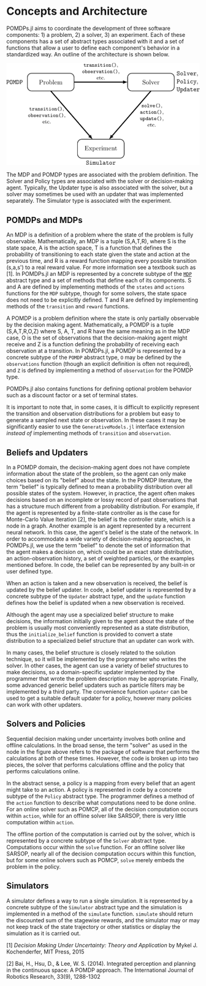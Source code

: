 # Concepts and Architecture

POMDPs.jl aims to coordinate the development of three software components: 1) a problem, 2) a solver, 3) an experiment.
Each of these components has a set of abstract types associated with it and a set of functions that allow a user to define each component's behavior in a standardized way.
An outline of the architecture is shown below.

![concepts](figures/concepts.png)

The MDP and POMDP types are associated with the problem definition.
The Solver and Policy types are associated with the solver or decision-making agent.
Typically, the Updater type is also associated with the solver, but a solver may sometimes be used with an updater that was implemented separately.
The Simulator type is associated with the experiment. 

## POMDPs and MDPs

An MDP is a definition of a problem where the state of the problem is fully observable.
Mathematically, an MDP is a tuple (S,A,T,R), where S is the state space, A is the action space, T is a function that defines the probability of transitioning to each state given the state and action at the previous time, and R is a reward function mapping every possible transition (s,a,s') to a real reward value.
For more information see a textbook such as [1].
In POMDPs.jl an MDP is represented by a concrete subtype of the [`MDP`](@ref) abstract type and a set of methods that define each of its components.
S and A are defined by implementing methods of the `states` and `actions` functions for the `MDP` subtype, though for some solvers, the state space does not need to be explicitly defined.
T and R are defined by implementing methods of the `transition` and `reward` functions. 

A POMDP is a problem definition where the state is only partially observable by the decision making agent.
Mathematically, a POMDP is a tuple (S,A,T,R,O,Z) where S, A, T, and R have the same meaning as in the MDP case, O is the set of observations that the decision-making agent might receive and Z is a function defining the probability of receiving each observation at a transition.
In POMDPs.jl, a POMDP is represented by a concrete subtype of the `POMDP` abstract type, `O` may be defined by the `observations` function (though an explicit definition is often not required), and `Z` is defined by implementing a method of `observation` for the POMDP type.

POMDPs.jl also contains functions for defining optional problem behavior such as a discount factor or a set of terminal states.

It is important to note that, in some cases, it is difficult to explicitly represent the transition and observation distributions for a problem but easy to generate a sampled next state or observation. In these cases it may be significantly easier to use the `GenerativeModels.jl` interface extension *instead of* implementing methods of `transition` and `observation`.

## Beliefs and Updaters

In a POMDP domain, the decision-making agent does not have complete information about the state of the problem, so the agent can only make choices based on its "belief" about the state.
In the POMDP literature, the term "belief" is typically defined to mean a probability distribution over all possible states of the system.
However, in practice, the agent often makes decisions based on an incomplete or lossy record of past observations that has a structure much different from a probability distribution.
For example, if the agent is represented by a finite-state controller as is the case for Monte-Carlo Value Iteration [2], the belief is the controller state, which is a node in a graph.
Another example is an agent represented by a recurrent neural network.
In this case, the agent's belief is the state of the network.
In order to accommodate a wide variety of decision-making approaches, in POMDPs.jl, we use the term "belief" to denote the set of information that the agent makes a decision on, which could be an exact state distribution, an action-observation history, a set of weighted particles, or the examples mentioned before.
In code, the belief can be represented by any built-in or user defined type.

When an action is taken and a new observation is received, the belief is updated by the belief updater.
In code, a belief updater is represented by a concrete subtype of the `Updater` abstract type, and the `update` function defines how the belief is updated when a new observation is received.

Although the agent may use a specialized belief structure to make decisions, the information initially given to the agent about the state of the problem is usually most conveniently represented as a state distribution, thus the `initialize_belief` function is provided to convert a state distribution to a specialized belief structure that an updater can work with.

In many cases, the belief structure is closely related to the solution technique, so it will be implemented by the programmer who writes the solver.
In other cases, the agent can use a variety of belief structures to make decisions, so a domain-specific updater implemented by the programmer that wrote the problem description may be appropriate.
Finally, some advanced generic belief updaters such as particle filters may be implemented by a third party.
The convenience function `updater` can be used to get a suitable default updater for a policy, however many policies can work with other updaters.

## Solvers and Policies

Sequential decision making under uncertainty involves both online and offline calculations.
In the broad sense, the term "solver" as used in the node in the figure above refers to the package of software that performs the calculations at both of these times.
However, the code is broken up into two pieces, the solver that performs calculations offline and the policy that performs calculations online.

In the abstract sense, a policy is a mapping from every belief that an agent might take to an action.
A policy is represented in code by a concrete subtype of the `Policy` abstract type.
The programmer defines a method of the `action` function to describe what computations need to be done online.
For an online solver such as POMCP, all of the decision computation occurs within `action`, while for an offline solver like SARSOP, there is very little computation within `action`.

The offline portion of the computation is carried out by the solver, which is represented by a concrete subtype of the `Solver` abstract type. Computations occur within the `solve` function.
For an offline solver like SARSOP, nearly all of the decision computation occurs within this function, but for some online solvers such as POMCP, `solve` merely embeds the problem in the policy.

## Simulators

A simulator defines a way to run a single simulation. It is represented by a concrete subtype of the `Simulator` abstract type and the simulation is implemented in a method of the `simulate` function. `simulate` should return the discounted sum of the stagewise rewards, and the simulator may or may not keep track of the state trajectory or other statistics or display the simulation as it is carried out.

[1] *Decision Making Under Uncertainty: Theory and Application* by Mykel J. Kochenderfer, MIT Press, 2015

[2] Bai, H., Hsu, D., & Lee, W. S. (2014). Integrated perception and planning in the continuous space: A POMDP approach. The International Journal of Robotics Research, 33(9), 1288-1302
